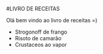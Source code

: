 #LIVRO DE RECEITAS

Olá bem vindo ao livro de receitas =)
 - Strogonoff de frango
 - Risoto de camarão
 - Crustaceos ao vapor
